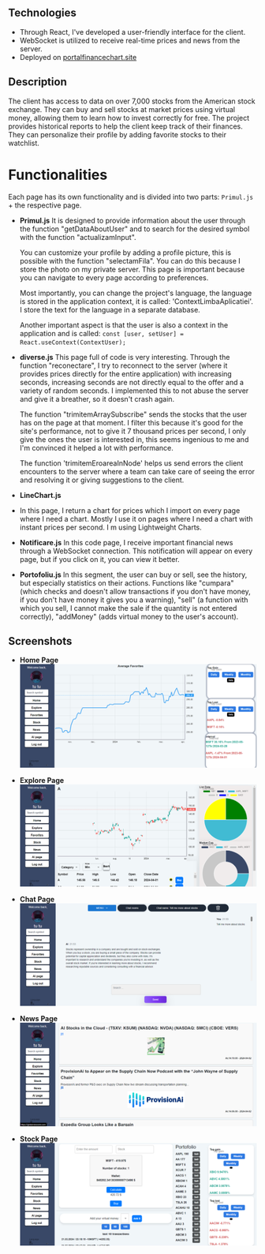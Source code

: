 ## Technologies

- Through React, I've developed a user-friendly interface for the client. 
- WebSocket is utilized to receive real-time prices and news from the server.
- Deployed on [portalfinancechart.site](https://portalfinancechart.site)


## Description

The client has access to data on over 7,000 stocks from the American stock exchange.
They can buy and sell stocks at market prices using virtual money, allowing them to learn how to invest correctly for free.
The project provides historical reports to help the client keep track of their finances.
They can personalize their profile by adding favorite stocks to their watchlist.


# Functionalities

Each page has its own functionality and is divided into two parts: `Primul.js` + the respective page.
- **Primul.js**
   It is designed to provide information about the user through the function "getDataAboutUser" and to search for the desired symbol with the function "actualizamInput".
   
   You can customize your profile by adding a profile picture, this is possible with the function "selectamFila". You can do this because I store the photo on my private server. 
   This page is important because you can navigate to every page according to preferences.
  
   Most importantly, you can change the project's language, the language is stored in the application context, it is called: 'ContextLimbaAplicatiei'. I store the text for the language in a separate database.
  
   Another important aspect is that the user is also a context in the application and is called: `const [user, setUser] = React.useContext(ContextUser);`

- **diverse.js**
   This page full of code is very interesting.
  Through the function "reconectare", I try to reconnect to the server (where it provides prices directly for the entire application) with increasing seconds, increasing seconds are not directly equal to the offer and a variety of random seconds.
  I implemented this to not abuse the server and give it a breather, so it doesn't crash again.
  
   The function "trimitemArraySubscribe" sends the stocks that the user has on the page at that moment. I filter this because it's good for the site's performance, not to give it 7 thousand prices per second, I only give the ones the user is interested in, this seems ingenious to me and I'm convinced it helped a lot with performance.

   The function 'trimitemEroareaInNode' helps us send errors the client encounters to the server where a team can take care of seeing the error and resolving it or giving suggestions to the client.

- **LineChart.js**
- 
   In this page, I return a chart for prices which I import on every page where I need a chart. Mostly I use it on pages where I need a chart with instant prices per second.
  I m using Lightweight Charts.

- **Notificare.js**
   In this code page, I receive important financial news through a WebSocket connection.
  This notification will appear on every page, but if you click on it, you can view it better.

- **Portofoliu.js**
   In this segment, the user can buy or sell, see the history, but especially statistics on their actions.
   Functions like "cumpara" (which checks and doesn't allow transactions if you don't have money, if you don't have money it gives you a warning), "sell" (a function with which you sell, I cannot make the sale if the quantity is not entered correctly), "addMoney" (adds virtual money to the user's account).


## Screenshots

- **Home Page**
  ![Home Page Screenshot](https://github.com/HabaAndrei/Portal_finance_react/blob/main/pozeProiect_finance/finance_home.png)

- **Explore Page**
  ![Explore Page Screenshot](https://github.com/HabaAndrei/Portal_finance_react/blob/main/pozeProiect_finance/finance_explore.png)

- **Chat Page**
  ![Chat Page Screenshot](https://github.com/HabaAndrei/Portal_finance_react/blob/main/pozeProiect_finance/finance_chat.png)

- **News Page**
  ![News Page Screenshot](https://github.com/HabaAndrei/Portal_finance_react/blob/main/pozeProiect_finance/finance_news.png)
  
- **Stock Page**
  ![Stock Page Screenshot](https://github.com/HabaAndrei/Portal_finance_react/blob/main/pozeProiect_finance/finance_stock.png)
